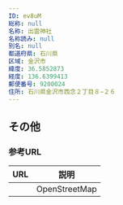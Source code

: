 ```yaml
---
ID: ev8uM
総称: null
名称: 出雲神社
名称読み: null
別名: null
都道府県: 石川県
区域: 金沢市
緯度: 36.5852873
経度: 136.6399413
郵便番号: 9200024
住所: 石川県金沢市西念２丁目８−２６
---
```


## その他

### 参考URL

| URL | 説明          |
| --- | ------------- |
|     | OpenStreetMap |
